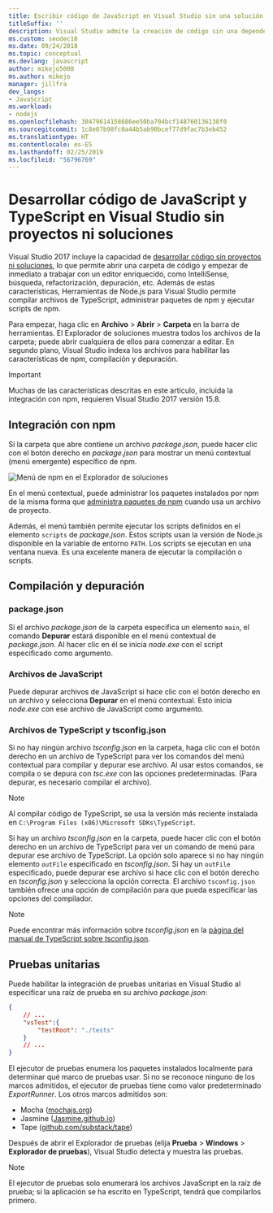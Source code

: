 ```yaml
---
title: Escribir código de JavaScript en Visual Studio sin una solución o un proyecto
titleSuffix: ''
description: Visual Studio admite la creación de código sin una dependencia en un archivo de proyecto o de solución
ms.custom: seodec18
ms.date: 09/24/2018
ms.topic: conceptual
ms.devlang: javascript
author: mikejo5000
ms.author: mikejo
manager: jillfra
dev_langs:
- JavaScript
ms.workload:
- nodejs
ms.openlocfilehash: 30479614158686ee50ba704bcf148760136138f0
ms.sourcegitcommit: 1c8e07b98fc0a44b5ab90bcef77d9fac7b3eb452
ms.translationtype: HT
ms.contentlocale: es-ES
ms.lasthandoff: 02/25/2019
ms.locfileid: "56796769"
---
```

# <a name="develop-javascript-and-typescript-code-in-visual-studio-without-solutions-or-projects"></a>Desarrollar código de JavaScript y TypeScript en Visual Studio sin proyectos ni soluciones

Visual Studio 2017 incluye la capacidad de [desarrollar código sin proyectos ni soluciones](../ide/develop-code-in-visual-studio-without-projects-or-solutions.md), lo que permite abrir una carpeta de código y empezar de inmediato a trabajar con un editor enriquecido, como IntelliSense, búsqueda, refactorización, depuración, etc. Además de estas características, Herramientas de Node.js para Visual Studio permite compilar archivos de TypeScript, administrar paquetes de npm y ejecutar scripts de npm.

Para empezar, haga clic en **Archivo** > **Abrir** > **Carpeta** en la barra de herramientas. El Explorador de soluciones muestra todos los archivos de la carpeta; puede abrir cualquiera de ellos para comenzar a editar. En segundo plano, Visual Studio indexa los archivos para habilitar las características de npm, compilación y depuración.

> [!IMPORTANT]
> Muchas de las características descritas en este artículo, incluida la integración con npm, requieren Visual Studio 2017 versión 15.8.

## <a name="npm-integration"></a>Integración con npm

Si la carpeta que abre contiene un archivo *package.json*, puede hacer clic con el botón derecho en *package.json* para mostrar un menú contextual (menú emergente) específico de npm.

![Menú de npm en el Explorador de soluciones](../javascript/media/solution-explorer-npm-ctx.png)

En el menú contextual, puede administrar los paquetes instalados por npm de la misma forma que [administra paquetes de npm](npm-package-management.md) cuando usa un archivo de proyecto.

Además, el menú también permite ejecutar los scripts definidos en el elemento `scripts` de *package.json*. Estos scripts usan la versión de Node.js disponible en la variable de entorno `PATH`. Los scripts se ejecutan en una ventana nueva. Es una excelente manera de ejecutar la compilación o scripts.

## <a name="build-and-debug"></a>Compilación y depuración

### <a name="packagejson"></a>package.json
Si el archivo *package.json* de la carpeta especifica un elemento `main`, el comando **Depurar** estará disponible en el menú contextual de *package.json*.
Al hacer clic en él se inicia *node.exe* con el script especificado como argumento.

### <a name="javascript-files"></a>Archivos de JavaScript
Puede depurar archivos de JavaScript si hace clic con el botón derecho en un archivo y selecciona **Depurar** en el menú contextual. Esto inicia *node.exe* con ese archivo de JavaScript como argumento.

### <a name="typescript-files-and-tsconfigjson"></a>Archivos de TypeScript y tsconfig.json
Si no hay ningún archivo *tsconfig.json* en la carpeta, haga clic con el botón derecho en un archivo de TypeScript para ver los comandos del menú contextual para compilar y depurar ese archivo. Al usar estos comandos, se compila o se depura con *tsc.exe* con las opciones predeterminadas. (Para depurar, es necesario compilar el archivo).

> [!NOTE]
> Al compilar código de TypeScript, se usa la versión más reciente instalada en `C:\Program Files (x86)\Microsoft SDKs\TypeScript`.

Si hay un archivo *tsconfig.json* en la carpeta, puede hacer clic con el botón derecho en un archivo de TypeScript para ver un comando de menú para depurar ese archivo de TypeScript. La opción solo aparece si no hay ningún elemento `outFile` especificado en *tsconfig.json*. Si hay un `outFile` especificado, puede depurar ese archivo si hace clic con el botón derecho en *tsconfig.json* y selecciona la opción correcta. El archivo `tsconfig.json` también ofrece una opción de compilación para que pueda especificar las opciones del compilador.

> [!NOTE]
> Puede encontrar más información sobre *tsconfig.json* en la [página del manual de TypeScript sobre tsconfig.json](https://www.typescriptlang.org/docs/handbook/tsconfig-json.html).

## <a name="unit-tests"></a>Pruebas unitarias
Puede habilitar la integración de pruebas unitarias en Visual Studio al especificar una raíz de prueba en su archivo *package.json*:

```json
{
    // ...
    "vsTest":{
        "testRoot": "./tests"
    }
    // ...
}
```

El ejecutor de pruebas enumera los paquetes instalados localmente para determinar qué marco de pruebas usar.
Si no se reconoce ninguno de los marcos admitidos, el ejecutor de pruebas tiene como valor predeterminado *ExportRunner*. Los otros marcos admitidos son:
* Mocha ([mochajs.org](http://mochajs.org/))
* Jasmine ([Jasmine.github.io](https://jasmine.github.io/))
* Tape ([github.com/substack/tape](https://github.com/substack/tape))

Después de abrir el Explorador de pruebas (elija **Prueba** > **Windows** > **Explorador de pruebas**), Visual Studio detecta y muestra las pruebas.

> [!NOTE]
> El ejecutor de pruebas solo enumerará los archivos JavaScript en la raíz de prueba; si la aplicación se ha escrito en TypeScript, tendrá que compilarlos primero.

